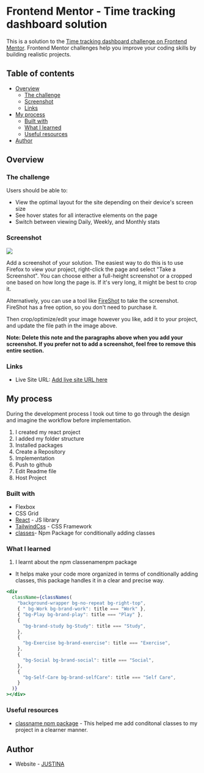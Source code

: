 # Frontend Mentor - Time tracking dashboard solution

This is a solution to the [Time tracking dashboard challenge on Frontend Mentor](https://www.frontendmentor.io/challenges/time-tracking-dashboard-UIQ7167Jw). Frontend Mentor challenges help you improve your coding skills by building realistic projects.

## Table of contents

- [Overview](#overview)
  - [The challenge](#the-challenge)
  - [Screenshot](#screenshot)
  - [Links](#links)
- [My process](#my-process)
  - [Built with](#built-with)
  - [What I learned](#what-i-learned)
  - [Useful resources](#useful-resources)
- [Author](#author)

## Overview

### The challenge

Users should be able to:

- View the optimal layout for the site depending on their device's screen size
- See hover states for all interactive elements on the page
- Switch between viewing Daily, Weekly, and Monthly stats

### Screenshot

![](./screenshot.jpg)

Add a screenshot of your solution. The easiest way to do this is to use Firefox to view your project, right-click the page and select "Take a Screenshot". You can choose either a full-height screenshot or a cropped one based on how long the page is. If it's very long, it might be best to crop it.

Alternatively, you can use a tool like [FireShot](https://getfireshot.com/) to take the screenshot. FireShot has a free option, so you don't need to purchase it.

Then crop/optimize/edit your image however you like, add it to your project, and update the file path in the image above.

**Note: Delete this note and the paragraphs above when you add your screenshot. If you prefer not to add a screenshot, feel free to remove this entire section.**

### Links

- Live Site URL: [Add live site URL here](https://your-live-site-url.com)

## My process

During the development process I took out time to go through the design and imagine the workflow before implementation.

1. I created my react project
2. I added my folder structure
3. Installed packages
4. Create a Repository
5. Implementation
6. Push to github
7. Edit Readme file
8. Host Project

### Built with

- Flexbox
- CSS Grid
- [React](https://reactjs.org/) - JS library
- [TailwindCss](https://tailwindcss.com/) - CSS Framework
- [classes](https://www.npmjs.com/package/classnames)- Npm Package for conditionally adding classes

### What I learned

1. I learnt about the npm classenamenpm package

- It helps make your code more organized in terms of conditionally adding classes, this package handles it in a clear and precise way.

```jsx
<div
  className={classNames(
    "background-wrapper bg-no-repeat bg-right-top",
    { " bg-Work bg-brand-work": title === "Work" },
    { "bg-Play bg-brand-play": title === "Play" },
    {
      "bg-brand-study bg-Study": title === "Study",
    },
    {
      "bg-Exercise bg-brand-exercise": title === "Exercise",
    },
    {
      "bg-Social bg-brand-social": title === "Social",
    },
    {
      "bg-Self-Care bg-brand-selfCare": title === "Self Care",
    }
  )}
></div>
```

### Useful resources

- [ classname npm package](https://www.npmjs.com/package/classnames) - This helped me add conditonal classes to my project in a clearner manner.

## Author

- Website - [JUSTINA](https://github.com/NICKY-TECH)
